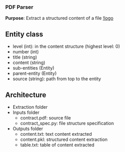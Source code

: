 

### PDF Parser
**Purpose**: Extract a structured content of a file
[!logo](images/parser.png)

## Entity class
* level (int): in the content structure (highest level: 0)
* number (int)
* title (string)
* content (string)
* sub-entities (Entity)
* parent-entity (Entity)
* source (string): path from top to the entity


## Architecture
* Extraction folder
* Inputs folder
    * contract.pdf: source file
    * contract_spec.py: file structure specification
* Outputs folder
    * content.txt: text content extracted
    * content.pkl: structured content extraction
    * table.txt: table of content extracted
